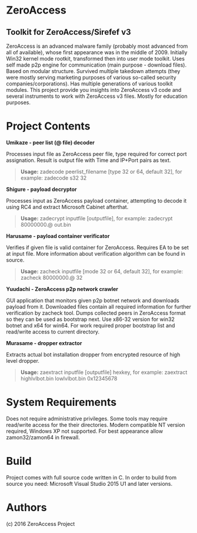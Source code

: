 
# ZeroAccess
## Toolkit for ZeroAccess/Sirefef v3

ZeroAccess is an advanced malware family (probably most advanced from all of available), whose first appearance was in the middle of 2009. Initially Win32 kernel mode rootkit, transformed then into user mode toolkit. Uses self made p2p engine for communication (main purpose - download files). Based on modular structure. Survived multiple takedown attempts (they were mostly serving marketing purposes of various so-called security companies/corporations). Has multiple generations of various toolkit modules. This project provide you insights into ZeroAccess v3 code and several instruments to work with ZeroAccess v3 files. Mostly for education purposes.

# Project Contents

**Umikaze - peer list (@ file) decoder**

Processes input file as ZeroAccess peer file, type required for correct port assignation. 
Result is output file with Time and IP+Port pairs as text. 

> **Usage:** zadecode peerlist_filename [type 32 or 64, default 32], for example: zadecode s32 32

**Shigure - payload decryptor**

Processes input as ZeroAccess payload container, attempting to decode it using RC4 and extract Microsoft Cabinet afterthat.

> **Usage:** zadecrypt inputfile [outputfile], for example: zadecrypt 80000000.@ out.bin

**Harusame - payload container verificator**

Verifies if given file is valid container for ZeroAccess. Requires EA to be set at input file. More information about verification algorithm can be found in source.

> **Usage:** zacheck inputfile [mode 32 or 64, default 32], for example: zacheck 80000000.@ 32

**Yuudachi - ZeroAccess p2p network crawler**

GUI application that monitors given p2p botnet network and downloads payload from it. Downloaded files contain  all required information for further verification by zacheck tool. Dumps collected peers in ZeroAccess format so they can be used as bootstrap next. Use x86-32 version for win32 botnet and x64 for win64. For work required proper bootstrap list and read/write access to current directory.

**Murasame - dropper extractor**

Extracts actual bot installation dropper from encrypted resource of high level dropper.

> **Usage:** zaextract inputfile [outputfile] hexkey, for example: zaextract highlvlbot.bin lowlvlbot.bin 0x12345678

# System Requirements

Does not require administrative privileges. Some tools may require read/write access for the their directories. Modern compatible NT version required, Windows XP not supported. For best appearance allow zamon32/zamon64 in firewall.

# Build 

Project comes with full source code written in C. 
In order to build from source you need: Microsoft Visual Studio 2015 U1 and later versions.
 
# Authors

(c) 2016 ZeroAccess Project
